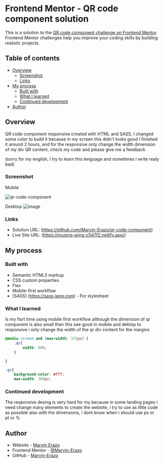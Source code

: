 # Frontend Mentor - QR code component solution

This is a solution to the [QR code component challenge on Frontend Mentor](https://www.frontendmentor.io/challenges/qr-code-component-iux_sIO_H). Frontend Mentor challenges help you improve your coding skills by building realistic projects. 

## Table of contents

- [Overview](#overview)
  - [Screenshot](#screenshot)
  - [Links](#links)
- [My process](#my-process)
  - [Built with](#built-with)
  - [What I learned](#what-i-learned)
  - [Continued development](#continued-development)
- [Author](#author)

## Overview
QR code component responsive created with HTML and SASS, I changed some color to build it because in my screen this didn't looks good
I finished it around 2 hours, and for the responsive only change the width dimension of my div QR content, check my code and please give me a feedback

(sorry for my english, I try to learn this lenguage and sometimes i write realy bad)

### Screenshot

Mobile

![qr-code-component](https://user-images.githubusercontent.com/90436675/158513917-b3595873-d616-48ab-a283-a52829ddf449.png)

Desktop
![image](https://user-images.githubusercontent.com/90436675/158513729-cc5a74b7-7fc7-4e41-8509-5d85222a6729.png)


### Links

- Solution URL: (https://github.com/Marvin-Erazo/qr-code-component)
- Live Site URL: (https://musing-wing-c547f2.netlify.app/)

## My process

### Built with

- Semantic HTML5 markup
- CSS custom properties
- Flex
- Mobile-first workflow
- [SASS] (https://sass-lang.com) - For stylesheet


### What I learned

Is my fisrt time using mobile first workflow although the dimension of qr component is also small then this see good in mobile and dektop to responsive i only change the width of the qr div content for the margins

```css
@media screen and (max-width: 375px) {
    .qr{
        width: 80%;
    }

}

.qr{
    background-color: #fff;
    max-width: 300px;
```
### Continued development

The responsive desing is very hard for my because in some landing pages i need change many elements to create the website, i try to use as little code as possible also with the dimensions, i dont know when i should use px or pt or %

## Author

- Website - [Marvin Erazo](https://marvin-erazo.github.io/)
- Frontend Mentor - [@Marvin-Erazo](https://www.frontendmentor.io/profile/Marvin-Erazo)
- GitHub - [Marvin-Erazo](https://github.com/Marvin-Erazo)

